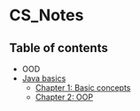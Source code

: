 # CS_Notes
## Table of contents
- OOD
- [Java basics](https://github.com/Cecilia-xu/CS_Notes/blob/master/Java/Java_basics.md)
  - [Chapter 1: Basic concepts](https://github.com/Cecilia-xu/CS_Notes/blob/master/Java/Java_basics.md#chapter-1-basic-concepts)
  - [Chapter 2: OOP](https://github.com/Cecilia-xu/CS_Notes/blob/master/Java/Java_basics.md#chapter-2-object-oriented-programming-oop)
